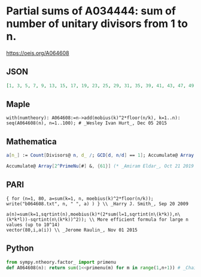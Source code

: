 # Partial sums of A034444: sum of number of unitary divisors from 1 to n\.
https://oeis.org/A064608
## JSON
```JSON
[1, 3, 5, 7, 9, 13, 15, 17, 19, 23, 25, 29, 31, 35, 39, 41, 43, 47, 49, 53, 57, 61, 63, 67, 69, 73, 75, 79, 81, 89, 91, 93, 97, 101, 105, 109, 111, 115, 119, 123, 125, 133, 135, 139, 143, 147, 149, 153, 155, 159, 163, 167, 169, 173, 177, 181, 185, 189, 191, 199, 201]
```
## Maple
```Maple
with(numtheory): A064608:=n->add(mobius(k)^2*floor(n/k), k=1..n): seq(A064608(n), n=1..100); # _Wesley Ivan Hurt_, Dec 05 2015
```
## Mathematica
```Mathematica
a[n_] := Count[Divisors@ n, d_ /; GCD[d, n/d] == 1]; Accumulate@ Array[a, {61}] (* _Michael De Vlieger_, Oct 21 2015, after _Jean-François Alcover_ at A034444 *)
```
```Mathematica
Accumulate@ Array[2^PrimeNu[#] &, {61}] (* _Amiram Eldar_, Oct 21 2019 *)
```
## PARI
```PARI
{ for (n=1, 80, a=sum(k=1, n, moebius(k)^2*floor(n/k)); write("b064608.txt", n, " ", a) ) } \\ _Harry J. Smith_, Sep 20 2009
```
```PARI
a(n)=sum(k=1,sqrtint(n),moebius(k)*(2*sum(l=1,sqrtint(n\(k*k)),n\(k*k*l))-sqrtint(n\(k*k))^2)); \\ More efficient formula for large n values (up to 10^14)
vector(80,i,a(i)) \\ _Jerome Raulin_, Nov 01 2015
```
## Python
```Python
from sympy.ntheory.factor_ import primenu
def A064608(n): return sum(1<<primenu(m) for m in range(1,n+1)) # _Chai Wah Wu_, Sep 07 2023
```
